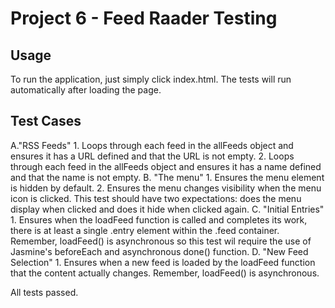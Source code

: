 # Project 6 - Feed Raader Testing

## Usage

To run the application, just simply click index.html. The tests will run automatically after loading the page.

## Test Cases

A."RSS Feeds"
	1. Loops through each feed in the allFeeds object and ensures it has a URL defined and that the URL is not empty.
	2. Loops through each feed in the allFeeds object and ensures it has a name defined and that the name is not empty.
B. "The menu"
	1. Ensures the menu element is hidden by default. 
	2. Ensures the menu changes visibility when the menu icon is clicked. This test should have two expectations: does the menu display when clicked and does it hide when clicked again.
C. "Initial Entries"
	1. Ensures when the loadFeed function is called and completes its work, there is at least a single .entry element within the .feed container. Remember, loadFeed() is asynchronous so this test wil require the use of Jasmine's beforeEach and asynchronous done() function.
D. "New Feed Selection"
	1. Ensures when a new feed is loaded by the loadFeed function that the content actually changes. Remember, loadFeed() is asynchronous.

All tests passed.
